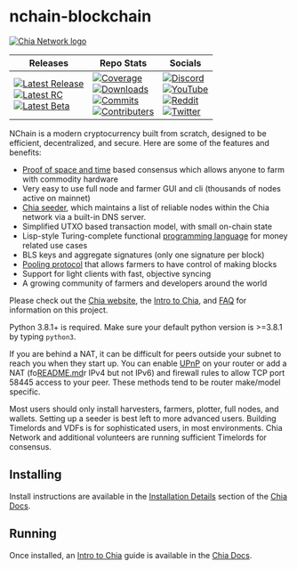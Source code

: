 # nchain-blockchain

[![Chia Network logo][logo-chia]][link-chia]

| Releases                                                                                                                                        | Repo Stats                                                                                                                                                                                                           | Socials                                                                                                                                                                                   |
| ----------------------------------------------------------------------------------------------------------------------------------------------- | -------------------------------------------------------------------------------------------------------------------------------------------------------------------------------------------------------------------- | ----------------------------------------------------------------------------------------------------------------------------------------------------------------------------------------- |
| [![Latest Release][badge-release]][link-latest] <br /> [![Latest RC][badge-rc]][link-release] <br /> [![Latest Beta][badge-beta]][link-release] | [![Coverage][badge-coverage]][link-coverage] <br /> [![Downloads][badge-downloads]][link-downloads] <br /> [![Commits][badge-commits]][link-commits] <br /> [![Contributers][badge-contributers]][link-contributers] | [![Discord][badge-discord]][link-discord] <br /> [![YouTube][badge-youtube]][link-youtube] <br /> [![Reddit][badge-reddit]][link-reddit] <br /> [![Twitter][badge-twitter]][link-twitter] |

NChain is a modern cryptocurrency built from scratch, designed to be efficient, decentralized, and secure. Here are some of the features and benefits:

- [Proof of space and time][link-consensus] based consensus which allows anyone to farm with commodity hardware
- Very easy to use full node and farmer GUI and cli (thousands of nodes active on mainnet)
- [Chia seeder][link-seeder], which maintains a list of reliable nodes within the Chia network via a built-in DNS server.
- Simplified UTXO based transaction model, with small on-chain state
- Lisp-style Turing-complete functional [programming language][link-chialisp] for money related use cases
- BLS keys and aggregate signatures (only one signature per block)
- [Pooling protocol][link-pool] that allows farmers to have control of making blocks
- Support for light clients with fast, objective syncing
- A growing community of farmers and developers around the world

Please check out the [Chia website][link-chia], the [Intro to Chia][link-intro], and [FAQ][link-faq] for information on this project.

Python 3.8.1+ is required. Make sure your default python version is >=3.8.1 by typing `python3`.

If you are behind a NAT, it can be difficult for peers outside your subnet to reach you when they start up. You can enable [UPnP][link-upnp]
on your router or add a NAT (fo[README.md](..%2Fnchain-blockchain-1.6.1%2FREADME.md)r IPv4 but not IPv6) and firewall rules to allow TCP port 58445 access to your peer.
These methods tend to be router make/model specific.

Most users should only install harvesters, farmers, plotter, full nodes, and wallets.
Setting up a seeder is best left to more advanced users.
Building Timelords and VDFs is for sophisticated users, in most environments.
Chia Network and additional volunteers are running sufficient Timelords for consensus.

## Installing

Install instructions are available in the [Installation Details][link-install] section of the [Chia Docs][link-docs].

## Running

Once installed, an [Intro to Chia][link-intro] guide is available in the [Chia Docs][link-docs].

[badge-beta]: https://img.shields.io/badge/dynamic/json?url=https%3A%2F%2Fdownload.chia.net%2Flatest%2Fbadge-data-beta.json&query=%24.message&logo=chianetwork&logoColor=black&label=Latest%20Beta&labelColor=%23e9fbbc&color=%231e2b2e
[badge-beta2]: https://img.shields.io/badge/dynamic/json?url=https%3A%2F%2Fdownload.chia.net%2Flatest%2Fbadge-data-beta.json&query=%24.message&logo=chianetwork&logoColor=%23e9fbbc&label=Latest%20Beta&labelColor=%23474748&color=%231e2b2e&link=https%3A%2F%2Fgithub.com%2FChia-Network%2Fnchain-blockchain%2Freleases&link=https%3A%2F%2Fgithub.com%2FChia-Network%2Fnchain-blockchain%2Freleases
[badge-commits]: https://img.shields.io/github/commit-activity/w/Chia-Network/nchain-blockchain?logo=GitHub
[badge-contributers]: https://img.shields.io/github/contributors/Chia-Network/nchain-blockchain?logo=GitHub
[badge-coverage]: https://img.shields.io/coverallsCoverage/github/Chia-Network/nchain-blockchain?logo=Coveralls&logoColor=red&labelColor=%23212F39
[badge-discord]: https://dcbadge.vercel.app/api/server/chia?style=flat-square&theme=full-presence
[badge-discord2]: https://img.shields.io/discord/1034523881404370984.svg?label=Discord&logo=discord&colorB=1e2b2f
[badge-downloads]: https://img.shields.io/github/downloads/Chia-Network/nchain-blockchain/total?logo=GitHub
[badge-rc]: https://img.shields.io/badge/dynamic/json?url=https%3A%2F%2Fdownload.chia.net%2Flatest%2Fbadge-data-rc.json&query=%24.message&logo=chianetwork&logoColor=white&label=Latest%20RC&labelColor=%230d3349&color=%23474748
[badge-reddit]: https://img.shields.io/reddit/subreddit-subscribers/chia?style=flat-square&logo=reddit&labelColor=%230b1416&color=%23222222
[badge-release]: https://img.shields.io/badge/dynamic/json?url=https%3A%2F%2Fdownload.chia.net%2Flatest%2Fbadge-data.json&query=%24.message&logo=chianetwork&label=Latest%20Release&labelColor=%231e2b2e&color=%230d3349
[badge-twitter]: https://img.shields.io/twitter/follow/chia_project?style=flat-square&logo=x.org&logoColor=white&labelColor=black
[badge-youtube]: https://img.shields.io/youtube/channel/subscribers/UChFkJ3OAUvnHZdiQISWdWPA?style=flat-square&logo=youtube&logoColor=%23ff0000&labelColor=%230f0f0f&color=%23272727
[link-chia]: https://www.chia.net/
[link-chialisp]: https://chialisp.com/
[link-commits]: https://github.com/blockchiansea/nchain-blockchain/commits/main/
[link-consensus]: https://docs.chia.net/consensus-intro/
[link-contributers]: https://github.com/blockchiansea/nchain-blockchain/graphs/contributors
[link-coverage]: https://coveralls.io/github/Chia-Network/nchain-blockchain
[link-discord]: https://discord.gg/chia
[link-docs]: https://docs.chia.net/docs-home/
[link-downloads]: https://www.chia.net/downloads/
[link-faq]: https://docs.chia.net/faq/
[link-install]: https://docs.chia.net/installation/
[link-intro]: https://docs.chia.net/introduction/
[link-latest]: https://github.com/blockchiansea/nchain-blockchain/releases/latest
[link-pool]: https://docs.chia.net/pool-farming/
[link-reddit]: https://www.reddit.com/r/chia/
[link-release]: https://github.com/blockchiansea/nchain-blockchain/releases
[link-seeder]: https://docs.chia.net/guides/seeder-user-guide/
[link-twitter]: https://twitter.com/chia_project
[link-upnp]: https://www.homenethowto.com/ports-and-nat/upnp-automatic-port-forward/
[link-youtube]: https://www.youtube.com/chianetwork
[logo-chia]: https://www.chia.net/wp-content/uploads/2022/09/chia-logo.svg "NChain logo"
